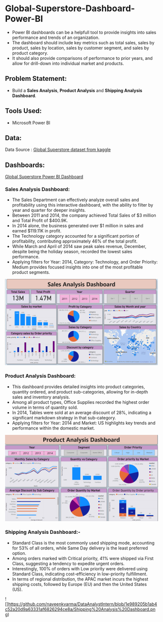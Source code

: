 # Global-Superstore-Dashboard-Power-BI
- Power BI dashboards can be a helpfull tool to provide insights into sales performance and trends of an organization.
- The dashboard should include key metrics such as total sales, sales by product, sales by location, sales by customer segment, and sales by product category.
- It should also provide comparisons of performance to prior years, and allow for drill-down into individual market and products.

## Problem Statement:
- Build a **Sales Analysis**, **Product Analysis** and **Shipping Analysis Dashboard**.

## Tools Used:
- Microsoft Power BI

## Data:
Data Source : [Global Superstore dataset from kaggle](https://www.kaggle.com/datasets/laibaanwer/superstore-sales-dataset)

## Dashboards:
[Global Superstore Power BI Dashboard](https://app.powerbi.com/links/N3hrAR_pEV?ctid=ab384a2f-d0bd-4e8d-a4b9-e3fb4ed82661&pbi_source=linkShare)

### Sales Analysis Dashboard:
- The Sales Department can effectively analyze overall sales and profitability using this interactive dashboard, with the ability to filter by year and quarter for deeper insights.
- Between 2011 and 2014, the company achieved Total Sales of $3 million and Total Profit of $400.9K.
- In 2014 alone, the business generated over $1 million in sales and earned $119.11K in profit.
- The Technology category accounted for a significant portion of profitability, contributing approximately 46% of the total profit.
- While March and April of 2014 saw peak sales revenue, December, despite being the holiday season, recorded the lowest sales performance.
- Applying filters for Year: 2014, Category: Technology, and Order Priority: Medium provides focused insights into one of the most profitable product segments.

![](https://github.com/naveenkvarma/DataAnalystIntern/blob/1e989205b1ab4c52a20d9a63331af6826294ce8a/Sale%20Analysis%20Dashboard.png)

### Product Analysis Dashboard:
- This dashboard provides detailed insights into product categories, quantity ordered, and product sub-categories, allowing for in-depth sales and inventory analysis.
- Among all product types, Office Supplies recorded the highest order volume in terms of quantity sold.
- In 2014, Tables were sold at an average discount of 28%, indicating a significant markdown strategy in that sub-category.
- Applying filters for Year: 2014 and Market: US highlights key trends and performance within the domestic market.

![](https://github.com/naveenkvarma/DataAnalystIntern/blob/1e989205b1ab4c52a20d9a63331af6826294ce8a/Product%20Analysis%20Dashboard.png)

### Shipping Analysis Dashboard:-
- Standard Class is the most commonly used shipping mode, accounting for 53% of all orders, while Same Day delivery is the least preferred option.
- Among orders marked with Critical priority, 41% were shipped via First Class, suggesting a tendency to expedite urgent orders.
- Interestingly, 100% of orders with Low priority were delivered using Standard Class, indicating cost-efficiency in low-priority fulfillment.
- In terms of regional distribution, the APAC market incurs the highest shipping costs, followed by Europe (EU) and then the United States (US).

![]https://github.com/naveenkvarma/DataAnalystIntern/blob/1e989205b1ab4c52a20d9a63331af6826294ce8a/Shipping%20Analysis%20Dashboard.png)


